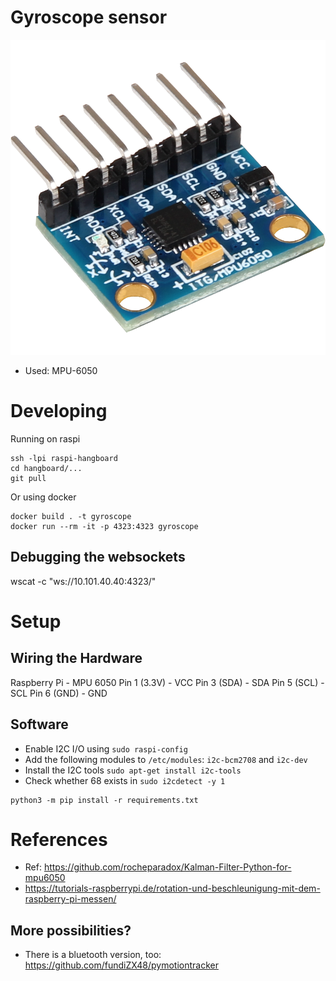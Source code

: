 # Gyroscope sensor
![Sensore MPU-6050](./doc/SEN-MPU6050-01.png)
- Used: MPU-6050

# Developing
Running on raspi
```
ssh -lpi raspi-hangboard
cd hangboard/...
git pull
```
Or using docker
```
docker build . -t gyroscope
docker run --rm -it -p 4323:4323 gyroscope
```


## Debugging the websockets
wscat -c "ws://10.101.40.40:4323/"



# Setup 
## Wiring the Hardware

Raspberry Pi	- MPU 6050
Pin 1 (3.3V)	- VCC
Pin 3 (SDA)	    - SDA
Pin 5 (SCL)	    - SCL
Pin 6 (GND)	    - GND

## Software
+ Enable I2C I/O using `sudo raspi-config`
+ Add the following modules to `/etc/modules`: `i2c-bcm2708` and `i2c-dev`
+ Install the I2C tools `sudo apt-get install i2c-tools `
+ Check whether 68 exists in `sudo i2cdetect -y 1`
```
python3 -m pip install -r requirements.txt
```

# References
+ Ref: https://github.com/rocheparadox/Kalman-Filter-Python-for-mpu6050
+ https://tutorials-raspberrypi.de/rotation-und-beschleunigung-mit-dem-raspberry-pi-messen/

## More possibilities?
- There is a bluetooth version, too: https://github.com/fundiZX48/pymotiontracker